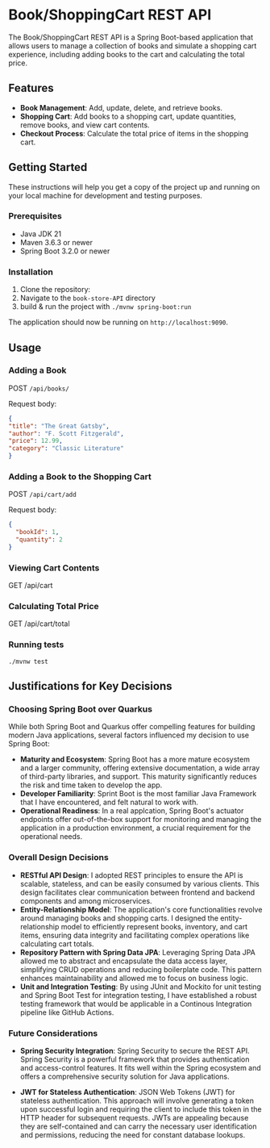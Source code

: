 # Book/ShoppingCart REST API

The Book/ShoppingCart REST API is a Spring Boot-based application that allows users to manage a collection of books and simulate a shopping cart experience, including adding books to the cart and calculating the total price.

## Features

- **Book Management**: Add, update, delete, and retrieve books.
- **Shopping Cart**: Add books to a shopping cart, update quantities, remove books, and view cart contents.
- **Checkout Process**: Calculate the total price of items in the shopping cart.

## Getting Started

These instructions will help you get a copy of the project up and running on your local machine for development and testing purposes.

### Prerequisites

- Java JDK 21
- Maven 3.6.3 or newer
- Spring Boot 3.2.0 or newer

### Installation

1. Clone the repository:
2. Navigate to the `book-store-API` directory
3. build & run the project with `./mvnw spring-boot:run`

The application should now be running on `http://localhost:9090`.

## Usage

### Adding a Book

POST `/api/books/`

Request body:
```json
{
"title": "The Great Gatsby",
"author": "F. Scott Fitzgerald",
"price": 12.99,
"category": "Classic Literature"
}
```

### Adding a Book to the Shopping Cart

POST `/api/cart/add`

Request body:
```json
{
  "bookId": 1,
  "quantity": 2
}
```

### Viewing Cart Contents
GET /api/cart

### Calculating Total Price
GET /api/cart/total

### Running tests
`./mvnw test`

## Justifications for Key Decisions

### Choosing Spring Boot over Quarkus

While both Spring Boot and Quarkus offer compelling features for building modern Java applications, several factors influenced my decision to use Spring Boot:

- **Maturity and Ecosystem**: Spring Boot has a more mature ecosystem and a larger community, offering extensive documentation, a wide array of third-party libraries, and support. This maturity significantly reduces the risk and time taken to develop the app.
- **Developer Familiarity**: Sprint Boot is the most familiar Java Framework that I have encountered, and felt natural to work with.
- **Operational Readiness**: In a real applcation, Spring Boot's actuator endpoints offer out-of-the-box support for monitoring and managing the application in a production environment, a crucial requirement for the operational needs.

### Overall Design Decisions

- **RESTful API Design**: I adopted REST principles to ensure the API is scalable, stateless, and can be easily consumed by various clients. This design facilitates clear communication between frontend and backend components and among microservices.
- **Entity-Relationship Model**: The application's core functionalities revolve around managing books and shopping carts. I designed the entity-relationship model to efficiently represent books, inventory, and cart items, ensuring data integrity and facilitating complex operations like calculating cart totals.
- **Repository Pattern with Spring Data JPA**: Leveraging Spring Data JPA allowed me to abstract and encapsulate the data access layer, simplifying CRUD operations and reducing boilerplate code. This pattern enhances maintainability and allowed me to focus on business logic.
- **Unit and Integration Testing**: By using JUnit and Mockito for unit testing and Spring Boot Test for integration testing, I have established a robust testing framework that would be applicable in a Continous Integration pipeline like GitHub Actions.

### Future Considerations

- **Spring Security Integration**: Spring Security to secure the REST API. Spring Security is a powerful framework that provides authentication and access-control features. It fits well within the Spring ecosystem and offers a comprehensive security solution for Java applications.

- **JWT for Stateless Authentication**: JSON Web Tokens (JWT) for stateless authentication. This approach will involve generating a token upon successful login and requiring the client to include this token in the HTTP header for subsequent requests. JWTs are appealing because they are self-contained and can carry the necessary user identification and permissions, reducing the need for constant database lookups.

